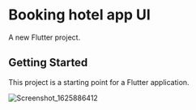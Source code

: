 # Booking hotel app UI

A new Flutter project.

## Getting Started

This project is a starting point for a Flutter application.

![Screenshot_1625886412](https://user-images.githubusercontent.com/22630476/150627705-6a6d20db-010b-4835-b5f5-b0f0707b3149.png)
